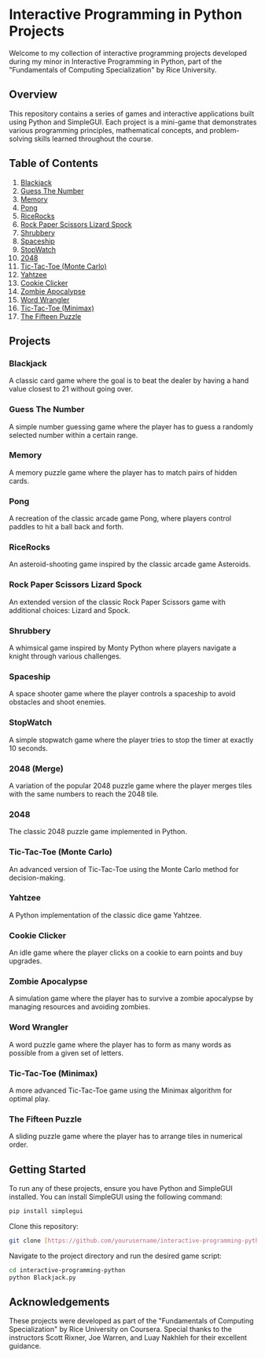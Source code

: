 # Interactive Programming in Python Projects

Welcome to my collection of interactive programming projects developed during my minor in Interactive Programming in Python, part of the "Fundamentals of Computing Specialization" by Rice University.

## Overview

This repository contains a series of games and interactive applications built using Python and SimpleGUI. Each project is a mini-game that demonstrates various programming principles, mathematical concepts, and problem-solving skills learned throughout the course.

## Table of Contents

1. [Blackjack](#blackjack)
2. [Guess The Number](#guess-the-number)
3. [Memory](#memory)
4. [Pong](#pong)
5. [RiceRocks](#ricerocks)
6. [Rock Paper Scissors Lizard Spock](#rock-paper-scissors-lizard-spock)
7. [Shrubbery](#shrubbery)
8. [Spaceship](#spaceship)
9. [StopWatch](#stopwatch)
10. [2048](#2048)
11. [Tic-Tac-Toe (Monte Carlo)](#tic-tac-toe-monte-carlo)
12. [Yahtzee](#yahtzee)
13. [Cookie Clicker](#cookie-clicker)
14. [Zombie Apocalypse](#zombie-apocalypse)
15. [Word Wrangler](#word-wrangler)
16. [Tic-Tac-Toe (Minimax)](#tic-tac-toe-minimax)
17. [The Fifteen Puzzle](#the-fifteen-puzzle)

## Projects

### Blackjack
A classic card game where the goal is to beat the dealer by having a hand value closest to 21 without going over.

### Guess The Number
A simple number guessing game where the player has to guess a randomly selected number within a certain range.

### Memory
A memory puzzle game where the player has to match pairs of hidden cards.

### Pong
A recreation of the classic arcade game Pong, where players control paddles to hit a ball back and forth.

### RiceRocks
An asteroid-shooting game inspired by the classic arcade game Asteroids.

### Rock Paper Scissors Lizard Spock
An extended version of the classic Rock Paper Scissors game with additional choices: Lizard and Spock.

### Shrubbery
A whimsical game inspired by Monty Python where players navigate a knight through various challenges.

### Spaceship
A space shooter game where the player controls a spaceship to avoid obstacles and shoot enemies.

### StopWatch
A simple stopwatch game where the player tries to stop the timer at exactly 10 seconds.

### 2048 (Merge)
A variation of the popular 2048 puzzle game where the player merges tiles with the same numbers to reach the 2048 tile.

### 2048
The classic 2048 puzzle game implemented in Python.

### Tic-Tac-Toe (Monte Carlo)
An advanced version of Tic-Tac-Toe using the Monte Carlo method for decision-making.

### Yahtzee
A Python implementation of the classic dice game Yahtzee.

### Cookie Clicker
An idle game where the player clicks on a cookie to earn points and buy upgrades.

### Zombie Apocalypse
A simulation game where the player has to survive a zombie apocalypse by managing resources and avoiding zombies.

### Word Wrangler
A word puzzle game where the player has to form as many words as possible from a given set of letters.

### Tic-Tac-Toe (Minimax)
A more advanced Tic-Tac-Toe game using the Minimax algorithm for optimal play.

### The Fifteen Puzzle
A sliding puzzle game where the player has to arrange tiles in numerical order.

## Getting Started

To run any of these projects, ensure you have Python and SimpleGUI installed. You can install SimpleGUI using the following command:

```sh
pip install simplegui
```

Clone this repository:

```sh
git clone [https://github.com/yourusername/interactive-programming-python.git](https://github.com/Hridxyz/interactive-python-games/)
```

Navigate to the project directory and run the desired game script:

```sh
cd interactive-programming-python
python Blackjack.py
```

## Acknowledgements

These projects were developed as part of the "Fundamentals of Computing Specialization" by Rice University on Coursera. Special thanks to the instructors Scott Rixner, Joe Warren, and Luay Nakhleh for their excellent guidance.
